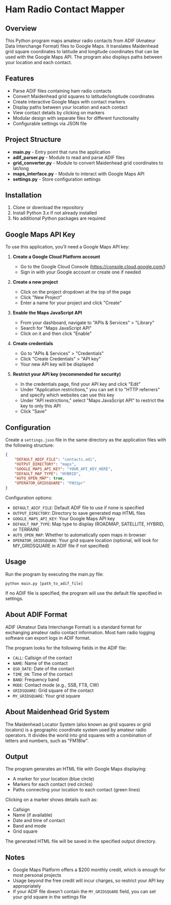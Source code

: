 # Ham Radio Contact Mapper

## Overview
This Python program maps amateur radio contacts from ADIF (Amateur Data Interchange Format) files to Google Maps. It translates Maidenhead grid square coordinates to latitude and longitude coordinates that can be used with the Google Maps API. The program also displays paths between your location and each contact.

## Features
- Parse ADIF files containing ham radio contacts
- Convert Maidenhead grid squares to latitude/longitude coordinates
- Create interactive Google Maps with contact markers
- Display paths between your location and each contact
- View contact details by clicking on markers
- Modular design with separate files for different functionality
- Configurable settings via JSON file

## Project Structure
- **main.py** - Entry point that runs the application
- **adif_parser.py** - Module to read and parse ADIF files
- **grid_converter.py** - Module to convert Maidenhead grid coordinates to lat/long
- **maps_interface.py** - Module to interact with Google Maps API
- **settings.py** - Store configuration settings

## Installation

1. Clone or download the repository
2. Install Python 3.x if not already installed
3. No additional Python packages are required

## Google Maps API Key

To use this application, you'll need a Google Maps API key:

1. **Create a Google Cloud Platform account**
   - Go to the Google Cloud Console (https://console.cloud.google.com/)
   - Sign in with your Google account or create one if needed

2. **Create a new project**
   - Click on the project dropdown at the top of the page
   - Click "New Project"
   - Enter a name for your project and click "Create"

3. **Enable the Maps JavaScript API**
   - From your dashboard, navigate to "APIs & Services" > "Library"
   - Search for "Maps JavaScript API"
   - Click on it and then click "Enable"

4. **Create credentials**
   - Go to "APIs & Services" > "Credentials"
   - Click "Create Credentials" > "API key"
   - Your new API key will be displayed

5. **Restrict your API key (recommended for security)**
   - In the credentials page, find your API key and click "Edit"
   - Under "Application restrictions," you can set it to "HTTP referrers" and specify which websites can use this key
   - Under "API restrictions," select "Maps JavaScript API" to restrict the key to only this API
   - Click "Save"

## Configuration

Create a `settings.json` file in the same directory as the application files with the following structure:

```json
{
    "DEFAULT_ADIF_FILE": "contacts.adi",
    "OUTPUT_DIRECTORY": "maps",
    "GOOGLE_MAPS_API_KEY": "YOUR_API_KEY_HERE",
    "DEFAULT_MAP_TYPE": "HYBRID",
    "AUTO_OPEN_MAP": true,
    "OPERATOR_GRIDSQUARE": "FN31pr"
}
```

Configuration options:
- `DEFAULT_ADIF_FILE`: Default ADIF file to use if none is specified
- `OUTPUT_DIRECTORY`: Directory to save generated map HTML files
- `GOOGLE_MAPS_API_KEY`: Your Google Maps API key
- `DEFAULT_MAP_TYPE`: Map type to display (ROADMAP, SATELLITE, HYBRID, or TERRAIN)
- `AUTO_OPEN_MAP`: Whether to automatically open maps in browser
- `OPERATOR_GRIDSQUARE`: Your grid square location (optional, will look for MY_GRIDSQUARE in ADIF file if not specified)

## Usage

Run the program by executing the main.py file:

```
python main.py [path_to_adif_file]
```

If no ADIF file is specified, the program will use the default file specified in settings.

## About ADIF Format

ADIF (Amateur Data Interchange Format) is a standard format for exchanging amateur radio contact information. Most ham radio logging software can export logs in ADIF format.

The program looks for the following fields in the ADIF file:
- `CALL`: Callsign of the contact
- `NAME`: Name of the contact
- `QSO_DATE`: Date of the contact
- `TIME_ON`: Time of the contact
- `BAND`: Frequency band
- `MODE`: Contact mode (e.g., SSB, FT8, CW)
- `GRIDSQUARE`: Grid square of the contact
- `MY_GRIDSQUARE`: Your grid square

## About Maidenhead Grid System

The Maidenhead Locator System (also known as grid squares or grid locators) is a geographic coordinate system used by amateur radio operators. It divides the world into grid squares with a combination of letters and numbers, such as "FM18lw".

## Output

The program generates an HTML file with Google Maps displaying:
- A marker for your location (blue circle)
- Markers for each contact (red circles)
- Paths connecting your location to each contact (green lines)

Clicking on a marker shows details such as:
- Callsign
- Name (if available)
- Date and time of contact
- Band and mode
- Grid square

The generated HTML file will be saved in the specified output directory.

## Notes

- Google Maps Platform offers a $200 monthly credit, which is enough for most personal projects
- Usage beyond the free credit will incur charges, so restrict your API key appropriately
- If your ADIF file doesn't contain the `MY_GRIDSQUARE` field, you can set your grid square in the settings file